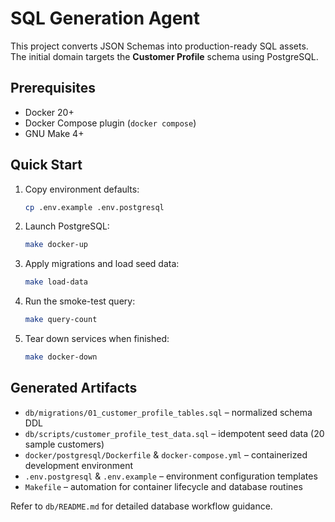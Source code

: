 <!--
/**
 * App: SQL Generation Agent
 * Package: root
 * File: README.md
 * Version: 0.1.0
 * Turns: 1
 * Author: AI Agent
 * Date: 2025-10-23T05:20:20Z
 * Exports: Documentation
 * Description: Project overview and environment setup instructions.
 */
-->

# SQL Generation Agent

This project converts JSON Schemas into production-ready SQL assets. The initial domain targets the **Customer Profile** schema using PostgreSQL.

## Prerequisites

- Docker 20+
- Docker Compose plugin (`docker compose`)
- GNU Make 4+

## Quick Start

1. Copy environment defaults:
   ```sh
   cp .env.example .env.postgresql
   ```
2. Launch PostgreSQL:
   ```sh
   make docker-up
   ```
3. Apply migrations and load seed data:
   ```sh
   make load-data
   ```
4. Run the smoke-test query:
   ```sh
   make query-count
   ```
5. Tear down services when finished:
   ```sh
   make docker-down
   ```

## Generated Artifacts

- `db/migrations/01_customer_profile_tables.sql` – normalized schema DDL
- `db/scripts/customer_profile_test_data.sql` – idempotent seed data (20 sample customers)
- `docker/postgresql/Dockerfile` & `docker-compose.yml` – containerized development environment
- `.env.postgresql` & `.env.example` – environment configuration templates
- `Makefile` – automation for container lifecycle and database routines

Refer to `db/README.md` for detailed database workflow guidance.
